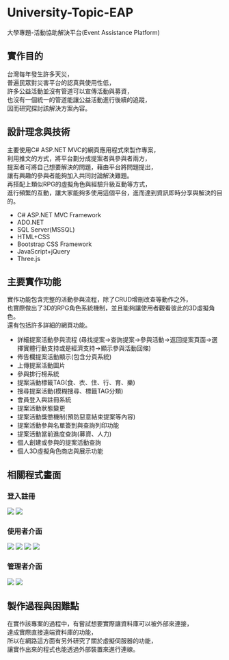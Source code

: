 # University-Topic-EAP
大學專題-活動協助解決平台(Event Assistance Platform)

## 實作目的
台灣每年發生許多天災，<br>
普遍民眾對災害平台的認真與使用性低，<br>
許多公益活動並沒有管道可以宣傳活動與募資，<br>
也沒有一個統一的管道能讓公益活動進行後續的追蹤，<br>
因而研究探討該解決方案內容。

## 設計理念與技術
主要使用C# ASP.NET MVC的網頁應用程式來製作專案，<br>
利用推文的方式，將平台劃分成提案者與參與者兩方，<br>
提案者可將自己想要解決的問題，藉由平台將問題提出，<br>
讓有興趣的參與者能夠加入共同討論解決難題。<br>
再搭配上類似RPG的虛擬角色與經驗升級互動等方式，<br>
進行頻繁的互動，讓大家能夠多使用這個平台，進而達到資訊即時分享與解決的目的。<br>
- C# ASP.NET MVC Framework
- ADO.NET
- SQL Server(MSSQL)
- HTML+CSS
- Bootstrap CSS Framework
- JavaScript+jQuery
- Three.js

## 主要實作功能
實作功能包含完整的活動參與流程，除了CRUD增刪改查等動作之外，<br>
也實際做出了3D的RPG角色系統機制，並且能夠讓使用者觀看彼此的3D虛擬角色。<br>
還有包括許多詳細的網頁功能。<br>
- 詳細提案活動參與流程 (尋找提案->查詢提案->參與活動->返回提案頁面->選擇實體行動支持或是經濟支持->顯示參與活動回條)
- 佈告欄提案活動顯示(包含分頁系統)
- 上傳提案活動圖片
- 參與排行榜系統
- 提案活動標籤TAG(食、衣、住、行、育、樂)
- 搜尋提案活動(模糊搜尋、標籤TAG分類)
- 會員登入與註冊系統
- 提案活動狀態變更
- 提案活動獎懲機制(預防惡意結束提案等內容)
- 提案活動參與名單簽到與查詢列印功能
- 提案活動當前進度查詢(募資、人力)
- 個人創建或參與的提案活動查詢
- 個人3D虛擬角色商店與展示功能

## 相關程式畫面
### 登入註冊<br>
<img src="https://github.com/lfre84216/BookBorrowSystem/blob/main/7.png">
<img src="https://github.com/lfre84216/BookBorrowSystem/blob/main/8.png">
<br>

### 使用者介面<br>
<img src="https://github.com/lfre84216/BookBorrowSystem/blob/main/1.png">
<img src="https://github.com/lfre84216/BookBorrowSystem/blob/main/2.png">
<img src="https://github.com/lfre84216/BookBorrowSystem/blob/main/3.png">
<img src="https://github.com/lfre84216/BookBorrowSystem/blob/main/4.png">
<br>

### 管理者介面<br>
<img src="https://github.com/lfre84216/BookBorrowSystem/blob/main/5.png">
<img src="https://github.com/lfre84216/BookBorrowSystem/blob/main/6.png">
<br>

## 製作過程與困難點
在實作該專案的過程中，有嘗試想要實際讓資料庫可以被外部來連接，<br>
達成實際直接遠端資料庫的功能，<br>
所以在網路這方面有另外研究了關於虛擬伺服器的功能，<br>
讓實作出來的程式也能透過外部裝置來進行連線。
